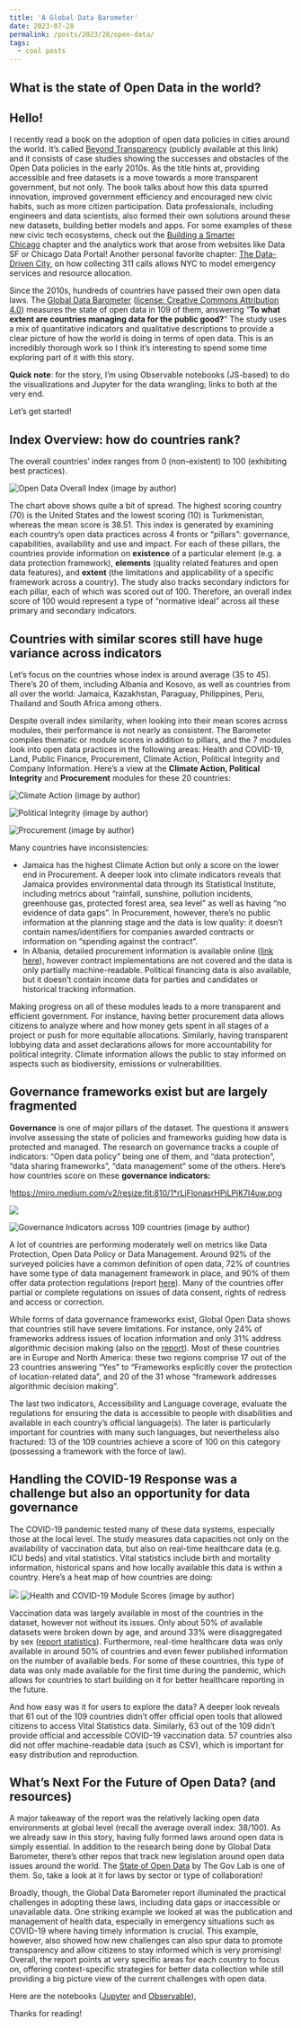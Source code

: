 ```yaml
---
title: 'A Global Data Barometer'
date: 2023-07-28
permalink: /posts/2023/28/open-data/
tags:
  - cool posts
---
```


What is the state of Open Data in the world?
-----

## Hello! 

I recently read a book on the adoption of open data policies in cities around the world. It’s called [Beyond Transparency](https://beyondtransparency.org/) (publicly available at this link) and it consists of case studies showing the successes and obstacles of the Open Data policies in the early 2010s. As the title hints at, providing accessible and free datasets is a move towards a more transparent government, but not only. The book talks about how this data spurred innovation, improved government efficiency and encouraged new civic habits, such as more citizen participation. Data professionals, including engineers and data scientists, also formed their own solutions around these new datasets, building better models and apps. For some examples of these new civic tech ecosystems, check out the [Building a Smarter Chicago](https://beyondtransparency.org/chapters/part-1/building-a-smarter-chicago/) chapter and the analytics work that arose from websites like Data SF or Chicago Data Portal! Another personal favorite chapter: [The Data-Driven City](https://beyondtransparency.org/chapters/part-4/beyond-open-data-the-data-driven-city/), on how collecting 311 calls allows NYC to model emergency services and resource allocation.

Since the 2010s, hundreds of countries have passed their own open data laws. The [Global Data Barometer](https://globaldatabarometer.org/) ([license: Creative Commons Attribution 4.0](https://globaldatabarometer.org/open-data/)) measures the state of open data in 109 of them, answering “**To what extent are countries managing data for the public good?**” The study uses a mix of quantitative indicators and qualitative descriptions to provide a clear picture of how the world is doing in terms of open data. This is an incredibly thorough work so I think it’s interesting to spend some time exploring part of it with this story.

**Quick note**: for the story, I’m using Observable notebooks (JS-based) to do the visualizations and Jupyter for the data wrangling; links to both at the very end.

Let’s get started!

## **Index Overview: how do countries rank?**

The overall countries’ index ranges from 0 (non-existent) to 100 (exhibiting best practices).

![Open Data Overall Index (image by author)](/images/image.png)


The chart above shows quite a bit of spread. The highest scoring country (70) is the United States and the lowest scoring (10) is Turkmenistan, whereas the mean score is 38.51. This index is generated by examining each country’s open data practices across 4 fronts or “pillars”: governance, capabilities, availability and use and impact. For each of these pillars, the countries provide information on **existence** of a particular element (e.g. a data protection framework), **elements** (quality related features and open data features), and **extent** (the limitations and applicability of a specific framework across a country). The study also tracks secondary indictors for each pillar, each of which was scored out of 100. Therefore, an overall index score of 100 would represent a type of “normative ideal” across all these primary and secondary indicators.

## **Countries with similar scores still have huge variance across indicators**

Let’s focus on the countries whose index is around average (35 to 45). There’s 20 of them, including Albania and Kosovo, as well as countries from all over the world: Jamaica, Kazakhstan, Paraguay, Philippines, Peru, Thailand and South Africa among others.

Despite overall index similarity, when looking into their mean scores across modules, their performance is not nearly as consistent. The Barometer compiles thematic or module scores in addition to pillars, and the 7 modules look into open data practices in the following areas: Health and COVID-19, Land, Public Finance, Procurement, Climate Action, Political Integrity and Company Information. Here’s a view at the **Climate Action, Political Integrity** and **Procurement** modules for these 20 countries:


![Climate Action (image by author)](/images/image2.jpg)


![Political Integrity (image by author)](/images/image3.jpg)


![Procurement (image by author)](/images/image4.jpg)

Many countries have inconsistencies:

- Jamaica has the highest Climate Action but only a score on the lower end in Procurement. A deeper look into climate indicators reveals that Jamaica provides environmental data through its Statistical Institute, including metrics about “rainfall, sunshine, pollution incidents, greenhouse gas, protected forest area, sea level” as well as having “no evidence of data gaps”. In Procurement, however, there’s no public information at the planning stage and the data is low quality: it doesn’t contain names/identifiers for companies awarded contracts or information on “spending against the contract”.
- In Albania, detailed procurement information is available online ([link here](http://www.app.gov.al/regjistri-i-realizimeve/)), however contract implementations are not covered and the data is only partially machine-readable. Political financing data is also available, but it doesn’t contain income data for parties and candidates or historical tracking information.

Making progress on all of these modules leads to a more transparent and efficient government. For instance, having better procurement data allows citizens to analyze where and how money gets spent in all stages of a project or push for more equitable allocations. Similarly, having transparent lobbying data and asset declarations allows for more accountability for political integrity. Climate information allows the public to stay informed on aspects such as biodiversity, emissions or vulnerabilities.

## **Governance frameworks exist but are largely fragmented**

**Governance** is one of major pillars of the dataset. The questions it answers involve assessing the state of policies and frameworks guiding how data is protected and managed. The research on governance tracks a couple of indicators: “Open data policy” being one of them, and “data protection”, “data sharing frameworks”, “data management” some of the others. Here’s how countries score on these **governance indicators:**

!https://miro.medium.com/v2/resize:fit:810/1*rLjFlonasrHPjLPjK7l4uw.png

![ ](/images/image5.jpg)

![Governance Indicators across 109 countries (image by author)](/images/image6.jpg)



A lot of countries are performing moderately well on metrics like Data Protection, Open Data Policy or Data Management. Around 92% of the surveyed policies have a common definition of open data, 72% of countries have some type of data management framework in place, and 90% of them offer data protection regulations (report [here](https://globaldatabarometer.org/wp-content/uploads/2022/05/GDB-Report-English.pdf)). Many of the countries offer partial or complete regulations on issues of data consent, rights of redress and access or correction.

While forms of data governance frameworks exist, Global Open Data shows that countries still have severe limitations. For instance, only 24% of frameworks address issues of location information and only 31% address algorithmic decision making (also on the [report](https://globaldatabarometer.org/wp-content/uploads/2022/05/GDB-Report-English.pdf)). Most of these countries are in Europe and North America: these two regions comprise 17 out of the 23 countries answering “Yes” to “Frameworks explicitly cover the protection of location-related data”, and 20 of the 31 whose “framework addresses algorithmic decision making”.

The last two indicators, Accessibility and Language coverage, evaluate the regulations for ensuring the data is accessible to people with disabilities and available in each country’s official language(s). The later is particularly important for countries with many such languages, but nevertheless also fractured: 13 of the 109 countries achieve a score of 100 on this category (possessing a framework with the force of law).

## **Handling the COVID-19 Response was a challenge but also an opportunity for data governance**

The COVID-19 pandemic tested many of these data systems, especially those at the local level. The study measures data capacities not only on the availability of vaccination data, but also on real-time healthcare data (e.g. ICU beds) and vital statistics. Vital statistics include birth and mortality information, historical spans and how locally available this data is within a country. Here’s a heat map of how countries are doing:

![ ](/images/image7.jpg)
![Health and COVID-19 Module Scores (image by author)](/images/image8.jpg)



Vaccination data was largely available in most of the countries in the dataset, however not without its issues. Only about 50% of available datasets were broken down by age, and around 33% were disaggregated by sex ([report statistics](https://globaldatabarometer.org/wp-content/uploads/2022/05/GDB-Report-English.pdf)). Furthermore, real-time healthcare data was only available in around 50% of countries and even fewer published information on the number of available beds. For some of these countries, this type of data was only made available for the first time during the pandemic, which allows for countries to start building on it for better healthcare reporting in the future.

And how easy was it for users to explore the data? A deeper look reveals that 61 out of the 109 countries didn’t offer official open tools that allowed citizens to access Vital Statistics data. Similarly, 63 out of the 109 didn’t provide official and accessible COVID-19 vaccination data. 57 countries also did not offer machine-readable data (such as CSV), which is important for easy distribution and reproduction.

## **What’s Next For the Future of Open Data? (and resources)**

A major takeaway of the report was the relatively lacking open data environments at global level (recall the average overall index: 38/100). As we already saw in this story, having fully formed laws around open data is simply essential. In addition to the research being done by Global Data Barometer, there’s other repos that track new legislation around open data issues around the world. The [State of Open Data](https://repository.opendatapolicylab.org/) by The Gov Lab is one of them. So, take a look at it for laws by sector or type of collaboration!

Broadly, though, the Global Data Barometer report illuminated the practical challenges in adopting these laws, including data gaps or inaccessible or unavailable data. One striking example we looked at was the publication and management of health data, especially in emergency situations such as COVID-19 where having timely information is crucial. This example, however, also showed how new challenges can also spur data to promote transparency and allow citizens to stay informed which is very promising! Overall, the report points at very specific areas for each country to focus on, offering context-specific strategies for better data collection while still providing a big picture view of the current challenges with open data.

Here are the notebooks ([Jupyter](https://github.com/DeaBardhoshi/Data-Science-Projects/blob/main/Open%20Data%20Explorations.ipynb) and [Observable](https://observablehq.com/d/dd1708e2804b56cf)),

Thanks for reading!